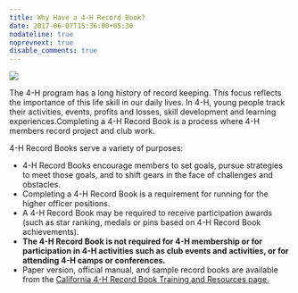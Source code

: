 ```yaml
---
title: Why Have a 4-H Record Book?
date: 2017-06-07T15:36:00+05:30
nodateline: true
noprevnext: true
disable_comments: true
---
```


![](/imogen-wade.jpg)

The 4-H program has a long history of record keeping. This focus reflects the importance of this life skill in our daily lives. In 4-H, young people track their activities, events, profits and losses, skill development and learning experiences.Completing a 4-H Record Book is a process where 4-H members record project and club work.

4-H Record Books serve a variety of purposes:
* 4-H Record Books encourage members to set goals, pursue strategies to meet those goals, and to shift gears in the face of challenges and obstacles. 
* Completing a 4-H Record Book is a requirement for running for the higher officer positions. 
* A 4-H Record Book may be required to receive participation awards (such as star ranking, medals or pins based on 4-H Record Book achievements).
* **The 4-H Record Book is not required for 4-H membership or for participation in 4-H activities such as club events and activities, or for attending 4-H camps or conferences.**
* Paper version, official manual, and sample record books are available from the [California 4-H Record Book Training and Resources page.](http://4h.ucanr.edu/Resources/Member_Resources/RecordBook/)